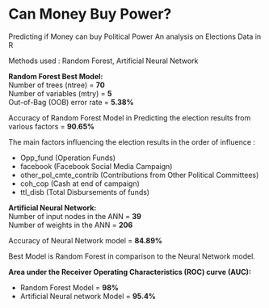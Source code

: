 # Can Money Buy Power?
Predicting if Money can buy Political Power
An analysis on Elections Data in R

Methods used : Random Forest, Artificial Neural Network

__Random Forest Best Model:__  
Number of trees (ntree) = __70__  
Number of variables (mtry) = __5__  
Out-of-Bag (OOB) error rate = __5.38%__  

Accuracy of Random Forest Model in Predicting the election results from various factors = __90.65%__

The main factors influencing the election results in the order of influence : 
* Opp_fund (Operation Funds)
* facebook (Facebook Social Media Campaign)
* other_pol_cmte_contrib (Contributions from Other Political Committees)
* coh_cop (Cash at end of campaign)
* ttl_disb (Total Disbursements of funds)

__Artificial Neural Network:__  
Number of input nodes in the ANN = __39__  
Number of weights in the ANN =  __206__

Accuracy of Neural Network model = __84.89%__  

Best Model is Random Forest in comparison to the Neural Network model.  


__Area under the Receiver Operating Characteristics (ROC) curve (AUC):__  
* Random Forest Model = __98%__
* Artificial Neural network Model = __95.4%__